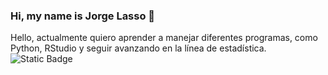 ### Hi, my name is Jorge Lasso 👋
Hello, actualmente quiero aprender a manejar diferentes programas, como Python, RStudio y seguir avanzando en la línea de estadística.
![Static Badge](https://img.shields.io/badge/-Linkedin-blue?style=plastic&logo=Linkedin&link=https%3A%2F%2Fwww.jorls)


<!--
**jorgelasso77/jorgelasso77** is a ✨ _special_ ✨ repository because its `README.md` (this file) appears on your GitHub profile.

Here are some ideas to get you started:

- 🔭 I’m currently working on ...
- 🌱 I’m currently learning ...
- 👯 I’m looking to collaborate on ...
- 🤔 I’m looking for help with ...
- 💬 Ask me about ...
- 📫 How to reach me: ...
- 😄 Pronouns: ...
- ⚡ Fun fact: ...
-->
